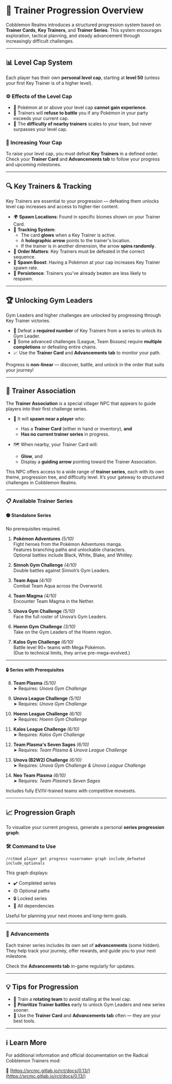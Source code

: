 # 🧗 Trainer Progression Overview

Cobblemon Realms introduces a structured progression system based on **Trainer Cards**, **Key Trainers**, and **Trainer Series**. This system encourages exploration, tactical planning, and steady advancement through increasingly difficult challenges.

---

## 📊 Level Cap System

Each player has their own **personal level cap**, starting at **level 50** (unless your first Key Trainer is of a higher level).

### ⚙️ Effects of the Level Cap

- 🛑 Pokémon at or above your level cap **cannot gain experience**.
- 🚫 Trainers will **refuse to battle** you if any Pokémon in your party exceeds your current cap.
- 🎯 The **difficulty of nearby trainers** scales to your team, but never surpasses your level cap.

### 🧭 Increasing Your Cap

To raise your level cap, you must defeat **Key Trainers** in a defined order.  
Check your **Trainer Card** and **Advancements tab** to follow your progress and upcoming milestones.

---

## 🔍 Key Trainers & Tracking

Key Trainers are essential to your progression — defeating them unlocks level cap increases and access to higher-tier content.

- 🌍 **Spawn Locations**: Found in specific biomes shown on your Trainer Card.
- 🧭 **Tracking System**:
  - The card **glows** when a Key Trainer is active.
  - A **holographic arrow** points to the trainer's location.
  - If the trainer is in another dimension, the arrow **spins randomly**.
- 🔄 **Order Matters**: Key Trainers must be defeated in the correct sequence.
- 🎯 **Spawn Boost**: Having a Pokémon at your cap increases Key Trainer spawn rate.
- 🧠 **Persistence**: Trainers you've already beaten are less likely to respawn.

---

## 🏆 Unlocking Gym Leaders

Gym Leaders and higher challenges are unlocked by progressing through Key Trainer victories.

- 🥇 Defeat a **required number** of Key Trainers from a series to unlock its Gym Leader.
- 🧩 Some advanced challenges (League, Team Bosses) require **multiple completions** or defeating entire chains.
- 📈 Use the **Trainer Card** and **Advancements tab** to monitor your path.

Progress is **non-linear** — discover, battle, and unlock in the order that suits your journey!

---

## 🤝 Trainer Association

The **Trainer Association** is a special villager NPC that appears to guide players into their first challenge series.

- 🧭 It will **spawn near a player** who:
  - Has a **Trainer Card** (either in hand or inventory), **and**
  - **Has no current trainer series** in progress.
  
- 🗺️ When nearby, your Trainer Card will:
  - **Glow**, and  
  - Display a **guiding arrow** pointing toward the Trainer Association.

This NPC offers access to a wide range of **trainer series**, each with its own theme, progression tree, and difficulty level. It’s your gateway to structured challenges in Cobblemon Realms.


---

### 📋 Available Trainer Series

#### 🟢 Standalone Series

No prerequisites required.

1. **Pokémon Adventures** *(5/10)*  
   Fight heroes from the Pokémon Adventures manga.  
   Features branching paths and unlockable characters.  
   Optional battles include Black, White, Blake, and Whitley.

2. **Sinnoh Gym Challenge** *(4/10)*  
   Double battles against Sinnoh’s Gym Leaders.

3. **Team Aqua** *(4/10)*  
   Combat Team Aqua across the Overworld.

4. **Team Magma** *(4/10)*  
   Encounter Team Magma in the Nether.

5. **Unova Gym Challenge** *(5/10)*  
   Face the full roster of Unova’s Gym Leaders.

6. **Hoenn Gym Challenge** *(3/10)*  
   Take on the Gym Leaders of the Hoenn region.

7. **Kalos Gym Challenge** *(6/10)*  
   Battle level 90+ teams with Mega Pokémon.  
   (Due to technical limits, they arrive pre-mega-evolved.)

---

#### 🔒 Series with Prerequisites

8. **Team Plasma** *(5/10)*  
   ➤ Requires: *Unova Gym Challenge*

9. **Unova League Challenge** *(5/10)*  
   ➤ Requires: *Unova Gym Challenge*

10. **Hoenn League Challenge** *(6/10)*  
    ➤ Requires: *Hoenn Gym Challenge*

11. **Kalos League Challenge** *(6/10)*  
    ➤ Requires: *Kalos Gym Challenge*

12. **Team Plasma's Seven Sages** *(6/10)*  
    ➤ Requires: *Team Plasma & Unova League Challenge*

13. **Unova (B2W2) Challenge** *(6/10)*  
    ➤ Requires: *Unova Gym Challenge & Unova League Challenge*

14. **Neo Team Plasma** *(6/10)*  
    ➤ Requires: *Team Plasma’s Seven Sages*
      
Includes fully EV/IV-trained teams with competitive movesets.

---

## 📈 Progression Graph

To visualize your current progress, generate a personal **series progression graph**.

### 🛠️ Command to Use

`/rctmod player get progress <username> graph include_defeated include_optionals`


This graph displays:
- ✔️ Completed series
- 🟡 Optional paths
- 🔒 Locked series
- 🔁 All dependencies

Useful for planning your next moves and long-term goals.

---

### 🎯 Advancements

Each trainer series includes its own set of **advancements** (some hidden).  
They help track your journey, offer rewards, and guide you to your next milestone.

Check the **Advancements tab** in-game regularly for updates.

---

## 💡 Tips for Progression

- 🧠 Train a **rotating team** to avoid stalling at the level cap.  
- 🎯 **Prioritize Trainer battles** early to unlock Gym Leaders and new series sooner.  
- 📖 Use the **Trainer Card** and **Advancements tab** often — they are your best tools.

---

## ℹ️ Learn More

For additional information and official documentation on the Radical Cobblemon Trainers mod:

🔗 [https://srcmc.gitlab.io/rct/docs/0.13/](https://srcmc.gitlab.io/rct/docs/0.13/)
